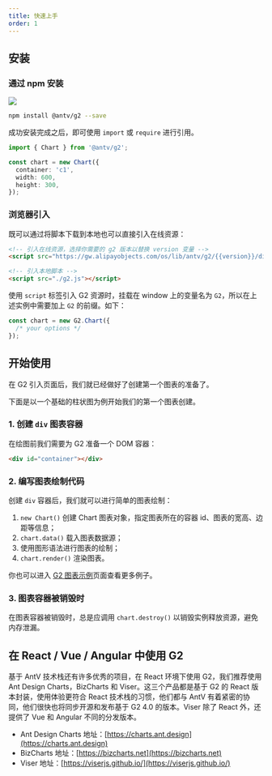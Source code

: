 ```yaml
---
title: 快速上手
order: 1
---
```


<Playground path="a"></Playground>

## 安装

### 通过 npm 安装

[![](https://img.shields.io/npm/v/@antv/g2.svg?style=flat-square#align=left&display=inline&height=20&originHeight=20&originWidth=80&search=&status=done&width=80#align=left&display=inline&height=20&originHeight=20&originWidth=88&status=done&style=none&width=88)](https://www.npmjs.com/package/@antv/g2)

```bash
npm install @antv/g2 --save
```

成功安装完成之后，即可使用 `import` 或 `require` 进行引用。

```typescript
import { Chart } from '@antv/g2';

const chart = new Chart({
  container: 'c1',
  width: 600,
  height: 300,
});
```

### 浏览器引入

既可以通过将脚本下载到本地也可以直接引入在线资源：

```html
<!-- 引入在线资源，选择你需要的 g2 版本以替换 version 变量 -->
<script src="https://gw.alipayobjects.com/os/lib/antv/g2/{{version}}/dist/g2.min.js"></script>
```

```html
<!-- 引入本地脚本 -->
<script src="./g2.js"></script>
```

使用 `script` 标签引入 G2 资源时，挂载在 window 上的变量名为 `G2`，所以在上述实例中需要加上 `G2` 的前缀。如下：

```ts
const chart = new G2.Chart({
  /* your options */
});
```

<!-- 请求链接 404 先注释掉 -->
<!-- 你也可以直接通过  [unpkg](https://unpkg.com/@antv/g2)  下载。 -->

## 开始使用

在 G2 引入页面后，我们就已经做好了创建第一个图表的准备了。

下面是以一个基础的柱状图为例开始我们的第一个图表创建。

### 1. 创建 `div` 图表容器

在绘图前我们需要为 G2 准备一个 DOM 容器：

```html
<div id="container"></div>
```

### 2. 编写图表绘制代码

创建 `div` 容器后，我们就可以进行简单的图表绘制：

1. `new Chart()` 创建 Chart 图表对象，指定图表所在的容器 id、图表的宽高、边距等信息；
2. `chart.data()` 载入图表数据源；
3. 使用图形语法进行图表的绘制；
4. `chart.render()` 渲染图表。

<!-- 先放这里，等 gatsby 版本升级后即可看到效果 -->

<playground path='column/basic/demo/basic.ts'></playground>

你也可以进入 [G2 图表示例](zh/examples/gallery)页面查看更多例子。

### 3. 图表容器被销毁时

在图表容器被销毁时，总是应调用 `chart.destroy()` 以销毁实例释放资源，避免内存泄漏。

## 在 React / Vue / Angular 中使用 G2

基于 AntV 技术栈还有许多优秀的项目，在 React 环境下使用 G2，我们推荐使用 Ant Design Charts，BizCharts 和 Viser。这三个产品都是基于 G2 的 React 版本封装，使用体验更符合 React 技术栈的习惯，他们都与 AntV 有着紧密的协同，他们很快也将同步开源和发布基于 G2 4.0 的版本。Viser 除了 React 外，还提供了 Vue 和 Angular 不同的分发版本。

- Ant Design Charts 地址：[https://charts.ant.design](https://charts.ant.design)
- BizCharts 地址：[https://bizcharts.net](https://bizcharts.net)
- Viser 地址：[https://viserjs.github.io/](https://viserjs.github.io/)
